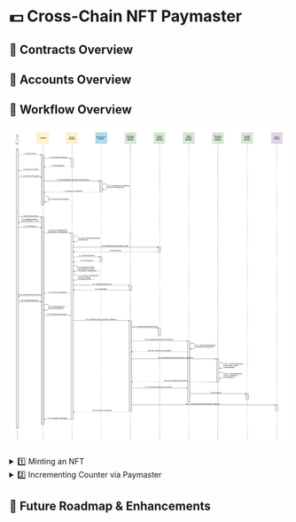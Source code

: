 # 💵 Cross-Chain NFT Paymaster

## 👤 Contracts Overview

## 👤 Accounts Overview

## 🔁 Workflow Overview

![Alt text](./assets/Sequence%20Diagram.svg)

<details>
<summary>1️⃣ Minting an NFT</summary>

1. User clicks Mint button on frontend.<br><br>
    1.1 Frontend calls `adminSign()` backend function with `userAddress`.<br><br>
    1.2 Backend returns `adminSignature` of concatentation of `tokenId` and `userAddress` to frontend.<br><br>
    1.3 Frontend prompts user wallet.<br><br>
    1.4 User confirms transaction to mint NFT.<br><br>
    1.5 Frontend calls `mint()` function on NFT Contract with `userAddress`, `tokenURI`, and `adminSignature`.<br><br>
    1.6 NFT Contract internally calls `_verifySignature()` function with `userAddress`, `tokenId`, and `adminSignature` before minting NFT.<br><br>
    1.7 Hedera network returns transaction confirmation to frontend.<br><br>
    1.8 Frontend calls `refetchNFTs()` function with `userAddress` to retrieve the newly minted NFT information.<br><br>

</details>

<details>
<summary>2️⃣ Incrementing Counter via Paymaster</summary>

2. User clicks Increment button on frontend.<br><br>
    2.1 Frontend calls `signMessageHash()` function with `paymasterAddress` and `nonce` which prevents paymaster replay attacks. This prompts user to sign the message via his connected wallet.<br><br>
    2.2 User's connected wallet returns `nonceSignature` to frontend.<br><br>
    2.3 Frontend calls `constructUserOp()` function on backend with `tokenId`, `userAddress`, and `nonceSignature`.<br><br>
    2.4 Backend internally calls `calculateAddress()` function with `userAddress` to generate `salt`.<br><br>
    2.5 Backend calls `getWalletAddress()` function on Factory Contract with `userAddress` and `salt`.<br><br>
    2.6 Factory Contract returns `walletAddress` to backend.<br><br>
    2.7 Backend reads `signatures()` mapping on NFT Contract with `tokenId` as key.<br><br>
    2.8 NFT Contract returns `adminSignature` to backend.<br><br>
    2.9 Backend assigns `paymasterAndData` using `adminSignature`, `tokenId`, `userAddress`, `userSignature` (and other gas-related values).<br><br>
    2.10 Backend assigns `userOp` using `walletAddress`, `initCode`, `callData`, `paymasterAndData` (and other gas-related values).<br><br>
    2.11 Backend calls `getUserOpHash()` function on Entrypoint Contract with `userOp`.<br><br>
    2.12 Entrypoint Contract returns `userOpHash` to backend.<br><br>
    2.13 Backend returns `userOp` and `userOpHash` to frontend.<br><br>
    2.14 Frontend calls `signHashValue()` function with `userOpHash`. This prompts user to sign the message via his connected wallet.<br><br>
    2.15 User's connected wallet returns `userOpHashSignature` to frontend.<br><br>
    2.16 Frontend assigns `userOp.signature` to `userOpHashSignature`.<br><br>
    2.17 Frontend calls `transmitUserOp()` function on backend with `userOp`.<br><br>
    2.18 Backend calls `handleOps()` function on Entrypoint Contract with `userOp` and `adminAccountAddress`.<br><br>
    2.19 Entrypoint Contract internally calls `_createSenderIfNeeded()` function with `initCode` to ensure Factory Contract creates a new Wallet Contract for the user if needed.<br><br>
    2.20 Entrypoint Contract calls `validateUserOp()` function on Wallet Contract with `userOp` and `userOpHash`.<br><br>
    2.21 Wallet Contract internally calls `_rawSignatureVerification()` function with `userOpHash` and `userSignature`.<br><br>
    2.22 Wallet Contract returns `SIG_VALIDATION_SUCCESS` to Entrypoint Contract.<br><br>
    2.23 Entrypoint Contract calls `validatePaymasterUserOp()` function on Paymaster Contract with `userOp` and `userOpHash`.<br><br>
    2.24 Paymaster Contract internally calls `_verifyAdminSignature()` function with `userAddress`, `tokenId`, and `adminSignature`.<br><br>
    2.25 Paymaster Contract internally calls `_verifyUserSignature()` function with `nonce`, `userAddress`, and `userSignature`.<br><br>
    2.26 Paymaster Contract returns `SIG_VALIDATION_SUCCESS` to Entrypoint Contract.<br><br>
    2.27 Entrypoint Contract calls `execute()` function on Wallet Contract with `counterAddress` and the string `'increment'`.<br><br>
    2.28 Wallet Contract calls `increment()` function on Counter Contract.<br><br>
    2.29 Entrypoint Contract internally calls `_compensate` function with `adminAccountAddress` and `gasFees` to transfer fees to the Admin Account.<br><br>
    2.30 Ethereum Sepolia blockchain returns transaction confirmation to backend.<br><br>
    2.31 Backend returns transaction confirmation to backend.<br><br>

</details>

## 🚧 Future Roadmap & Enhancements